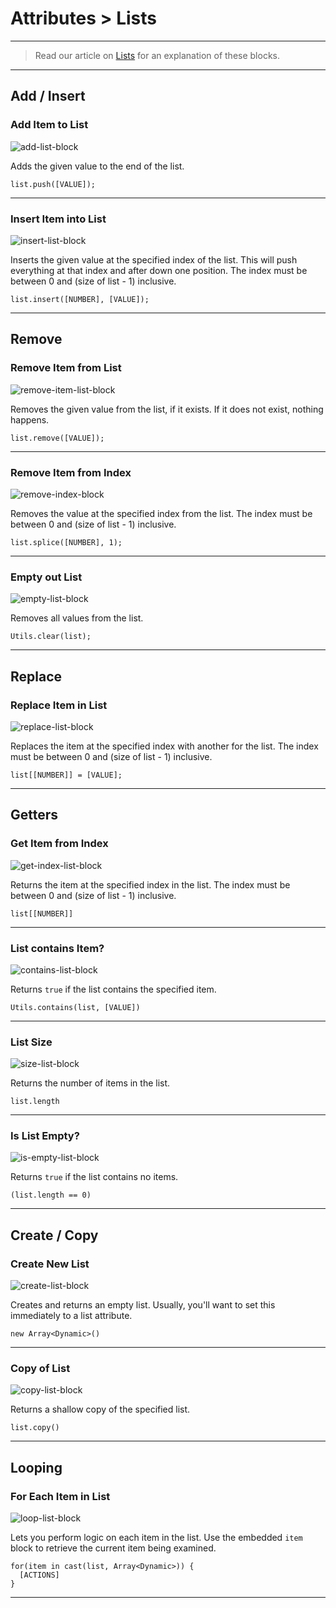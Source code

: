 # Attributes > Lists

***

> Read our article on [Lists](http://www.stencyl.com/help/view/lists/) for an explanation of these blocks.

***

## Add / Insert

### <a name="add-list"></a> Add Item to List

![add-list-block](http://static.stencyl.com/pedia2/block-images/5%20-%20Attributes/3%20-%20Lists/add-list.png)

Adds the given value to the end of the list.

```
list.push([VALUE]);
```

***

### <a name="insert-list"></a> Insert Item into List

![insert-list-block](http://static.stencyl.com/pedia2/block-images/5%20-%20Attributes/3%20-%20Lists/insert-list.png)

Inserts the given value at the specified index of the list. This will push everything at that index and after down one position. The index must be between 0 and (size of list - 1) inclusive.

```
list.insert([NUMBER], [VALUE]);
```

***

## Remove

### <a name="remove-item"></a> Remove Item from List

![remove-item-list-block](http://static.stencyl.com/pedia2/block-images/5%20-%20Attributes/3%20-%20Lists/remove-item.png)

Removes the given value from the list, if it exists. If it does not exist, nothing happens.

```
list.remove([VALUE]);
```

***

### <a name="remove-index"></a> Remove Item from Index

![remove-index-block](http://static.stencyl.com/pedia2/block-images/5%20-%20Attributes/3%20-%20Lists/remove-index.png)

Removes the value at the specified index from the list. The index must be between 0 and (size of list - 1) inclusive.

```
list.splice([NUMBER], 1);
```

***

### <a name="clear-list"></a> Empty out List

![empty-list-block](http://static.stencyl.com/pedia2/block-images/5%20-%20Attributes/3%20-%20Lists/clear-list.png)

Removes all values from the list.

```
Utils.clear(list);
```

***

## Replace

### <a name="replace-list"></a> Replace Item in List

![replace-list-block](http://static.stencyl.com/pedia2/block-images/5%20-%20Attributes/3%20-%20Lists/replace-list.png)

Replaces the item at the specified index with another for the list. The index must be between 0 and (size of list - 1) inclusive.

```
list[[NUMBER]] = [VALUE];
```

***

## Getters

### <a name="get-item"></a> Get Item from Index

![get-index-list-block](http://static.stencyl.com/pedia2/block-images/5%20-%20Attributes/3%20-%20Lists/get-item.png)

Returns the item at the specified index in the list. The index must be between 0 and (size of list - 1) inclusive.

```
list[[NUMBER]]
```

***

### <a name="contains-item"></a> List contains Item?

![contains-list-block](http://static.stencyl.com/pedia2/block-images/5%20-%20Attributes/3%20-%20Lists/contains-item.png)

Returns `true` if the list contains the specified item.

```
Utils.contains(list, [VALUE])
```

***

### <a name="length-list"></a> List Size

![size-list-block](http://static.stencyl.com/pedia2/block-images/5%20-%20Attributes/3%20-%20Lists/length-list.png)

Returns the number of items in the list.

```
list.length
```

***

### <a name="is-empty"></a> Is List Empty?

![is-empty-list-block](http://static.stencyl.com/pedia2/block-images/5%20-%20Attributes/3%20-%20Lists/is-empty.png)

Returns `true` if the list contains no items.

```
(list.length == 0)
```

***

## Create / Copy

### <a name="create-list"></a> Create New List

![create-list-block](http://static.stencyl.com/pedia2/block-images/5%20-%20Attributes/3%20-%20Lists/create-list.png)

Creates and returns an empty list. Usually, you'll want to set this immediately to a list attribute.

```
new Array<Dynamic>()
```

***

### <a name="copy-list"></a> Copy of List

![copy-list-block](http://static.stencyl.com/pedia2/block-images/5%20-%20Attributes/3%20-%20Lists/copy-list.png)

Returns a shallow copy of the specified list.

```
list.copy()
```

***

## Looping

### <a name="for-each"></a> For Each Item in List

![loop-list-block](http://static.stencyl.com/pedia2/block-images/5%20-%20Attributes/3%20-%20Lists/for-each.png)

Lets you perform logic on each item in the list. Use the embedded `item` block to retrieve the current item being examined.

```
for(item in cast(list, Array<Dynamic>)) {
  [ACTIONS]
}
```

***
